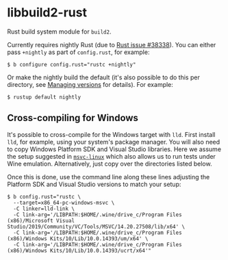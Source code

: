 # libbuild2-rust

Rust build system module for `build2`.

Currently requires nightly Rust (due to [Rust issue
#38338](https://github.com/rust-lang/rust/issues/38338)). You can either pass
`+nightly` as part of `config.rust`, for example:

```
$ b configure config.rust="rustc +nightly"
```

Or make the nightly build the default (it's also possible to do this per
directory, see [Managing
versions](https://doc.rust-lang.org/edition-guide/rust-2018/rustup-for-managing-rust-versions.html#managing-versions)
for details). For example:

```
$ rustup default nightly
```

## Cross-compiling for Windows

It's possible to cross-compile for the Windows target with `lld`. First
install `lld`, for example, using your system's package manager. You will also
need to copy Windows Platform SDK and Visual Studio libraries. Here we assume
the setup suggested in [`msvc-linux`](https://github.com/build2/msvc-linux)
which also allows us to run tests under Wine emulation. Alternatively, just
copy over the directories listed below.


Once this is done, use the command line along these lines adjusting the
Platform SDK and Visual Studio versions to match your setup:

```
$ b config.rust="rustc \
  --target=x86_64-pc-windows-msvc \
  -C linker=lld-link \
  -C link-arg='/LIBPATH:$HOME/.wine/drive_c/Program Files (x86)/Microsoft Visual Studio/2019/Community/VC/Tools/MSVC/14.20.27508/lib/x64' \
  -C link-arg='/LIBPATH:$HOME/.wine/drive_c/Program Files (x86)/Windows Kits/10/Lib/10.0.14393/um/x64' \
  -C link-arg='/LIBPATH:$HOME/.wine/drive_c/Program Files (x86)/Windows Kits/10/Lib/10.0.14393/ucrt/x64'"
```
